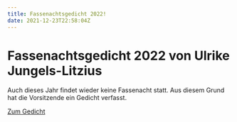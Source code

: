 ```yaml
---
title: Fassenachtsgedicht 2022!
date: 2021-12-23T22:58:04Z
---
```

# Fassenachtsgedicht 2022 von Ulrike Jungels-Litzius

Auch dieses Jahr findet wieder keine Fassenacht statt.
Aus diesem Grund hat die Vorsitzende ein Gedicht verfasst.

[Zum Gedicht](/gedichte-erzaehlungen/fassenachtsgedicht-2022/)
